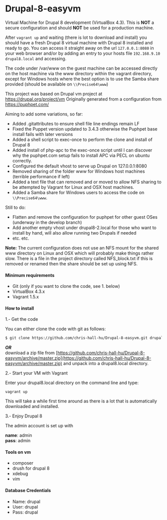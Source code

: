 Drupal-8-easyvm
================

Virtual Machine for Drupal 8 development (VirtualBox 4.3). This is **NOT** a secure configuration and should **NOT** be used for a production machine.

After ```vagrant up``` and waiting (there is lot to download and install) you should have a fresh Drupal 8 virtual machine with Drupal 8 installed and ready to go. You can access it straight away on the url ```127.0.0.1:8080``` in your web browser and/or by adding an entry to your hosts file ```192.168.9.10 drupal8.local``` and accessing.

The code under /var/www on the guest machine can be accessed directly on the host machine via the www directory within the vagrant directory, except for Windows hosts where the best option is to use the Samba share provided (should be available on ```\\Precise64\www```)

This project was based on Drupal vm project at https://drupal.org/project/vm
Originally generated from a configuration from https://puphpet.com/

Aiming to add some variations, so far:

* Added .gitattributes to ensure shell file line endings remain LF
* Fixed the Puppet version updated to 3.4.3 otherwise the Puphpet base install fails with later versions
* Added a shell script to exec-once to perform the clone and install of Drupal 8
* Added install of php-apc to the exec-once script until I can discover why the puphpet.com setup fails to install APC via PECL on ubuntu correctly.
* Configured the default vhost to serve up Drupal on 127.0.0.1:8080
* Removed sharing of the folder www for Windows host machines (terrible performance if left)
* Added a text file that can removed and or moved to allow NFS sharing to be attempted by Vagrant for Linux and OSX host machines.
* Added a Samba share for Windows users to access the code on ```\\Precise64\www```.

Still to do:
* Flatten and remove the configuration for puphpet for other guest OSes (underway in the develop branch)
* Add another empty vhost under drupal8-2.local for those who want to install by hand, will also allow running two Drupals if needed
* etc. etc.

**Note:** The current configuration does not use an NFS mount for the shared www directory on Linux and OSX which will probably make things rather slow. There is a file in the project directory called NFS_block.txt if this is removed or renamed then the share should be set up using NFS.

#### Minimum requirements
* Git (only if you want to clone the code, see 1. below)
* VirtualBox 4.3.x
* Vagrant 1.5.x

#### How to install

1.- Get the code

You can either clone the code with git as follows:
```bash
$ git clone https://github.com/chris-hall-hu/Drupal-8-easyvm.git drupal8.local
```  
**_OR_**  
download a zip file from [https://github.com/chris-hall-hu/Drupal-8-easyvm/archive/master.zip](https://github.com/chris-hall-hu/Drupal-8-easyvm/archive/master.zip) and unpack into a drupal8.local directory.

2.- Start your VM with Vagrant

Enter your drupal8.local directory on the command line and type:

```
vagrant up
```
This will take a while first time around as there is a lot that is automatically downloaded and installed.

3.- Enjoy Drupal 8

The admin account is set up with

**name**: admin  
**pass**: admin

#### Tools on vm
* composer
* drush for drupal 8
* xdebug
* vim

#### Database Credentials
* Name: drupal
* User: drupal
* Pass: drupal


